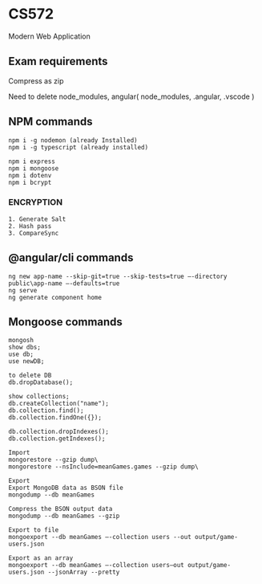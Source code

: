 # CS572
Modern Web Application

## Exam requirements
Compress as zip

Need to delete node_modules, angular( node_modules, .angular, .vscode )


## NPM commands
```
npm i -g nodemon (already Installed)
npm i -g typescript (already installed)

npm i express
npm i mongoose
npm i dotenv
npm i bcrypt
```

### ENCRYPTION
```
1. Generate Salt
2. Hash pass
3. CompareSync
```

## @angular/cli commands
```
ng new app-name --skip-git=true --skip-tests=true –-directory public\app-name –-defaults=true
ng serve
ng generate component home
```

## Mongoose commands

```
mongosh
show dbs;
use db;
use newDB;

to delete DB
db.dropDatabase();

show collections;
db.createCollection("name");
db.collection.find();
db.collection.findOne({});

db.collection.dropIndexes();
db.collection.getIndexes();

Import
mongorestore --gzip dump\
mongorestore --nsInclude=meanGames.games --gzip dump\

Export
Export MongoDB data as BSON file
mongodump --db meanGames

Compress the BSON output data
mongodump --db meanGames --gzip

Export to file
mongoexport --db meanGames –-collection users --out output/game-users.json

Export as an array
mongoexport --db meanGames –-collection users–out output/game-users.json --jsonArray --pretty
